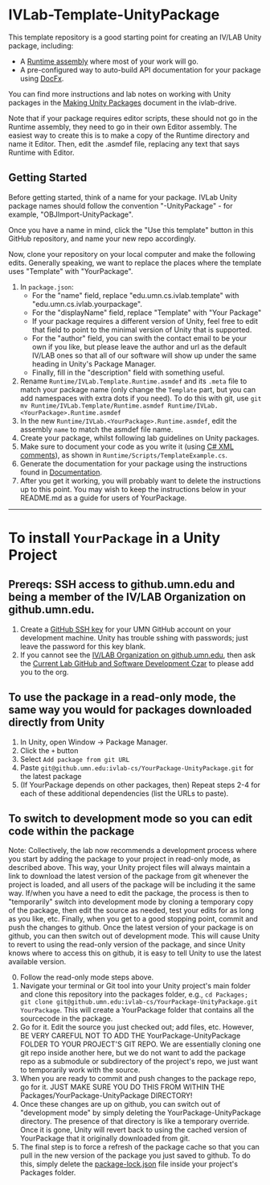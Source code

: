 # IVLab-Template-UnityPackage

This template repository is a good starting point for creating an IV/LAB Unity package, including:
- A [Runtime assembly](Runtime) where most of your work will go.
- A pre-configured way to auto-build API documentation for your package using [DocFx](https://dotnet.github.io/docfx/index.html).

You can find more instructions and lab notes on working with Unity packages in the [Making Unity Packages](https://docs.google.com/document/d/1BWo-OIJx3uG72XyvIiO-t1jVDnXKFhoxj-o5VYO5Gq0/edit?usp=sharing) document in the ivlab-drive.

Note that if your package requires editor scripts, these should not go in the Runtime assembly, they need to go in their own Editor assembly.  The easiest way to create this is to make a copy of the Runtime directory and name it Editor.  Then, edit the .asmdef file, replacing any text that says Runtime with Editor.

    
## Getting Started

Before getting started, think of a name for your package. IVLab Unity package names should follow the convention "<YourPackage>-UnityPackage" - for example, "OBJImport-UnityPackage".  

Once you have a name in mind, click the "Use this template" button in this GitHub repository, and name your new repo accordingly.
    
Now, clone your repository on your local computer and make the following edits.  Generally speaking, we want to replace the places where the template uses "Template" with "YourPackage".
    
1. In `package.json`:
    - For the "name" field, replace "edu.umn.cs.ivlab.template" with "edu.umn.cs.ivlab.yourpackage".
    - For the "displayName" field, replace "Template" with "Your Package"
    - If your package requires a different version of Unity, feel free to edit that field to point to the minimal version of Unity that is supported.
    - For the "author" field, you can swith the contact email to be your own if you like, but please leave the author and url as the default IV/LAB ones so that all of our software will show up under the same heading in Unity's Package Manager.
    - Finally, fill in the "description" field with something useful.
2. Rename `Runtime/IVLab.Template.Runtime.asmdef` and its `.meta` file to match your package name (only change the `Template` part, but you can add namespaces with extra dots if you need).  To do this with git, use ```git mv Runtime/IVLab.Template/Runtime.asmdef Runtime/IVLab.<YourPackage>.Runtime.asmdef```
3. In the new `Runtime/IVLab.<YourPackage>.Runtime.asmdef`, edit the assembly `name` to match the asmdef file name.
4. Create your package, whilst following lab guidelines on Unity packages.
5. Make sure to document your code as you write it (using [C# XML comments](https://docs.microsoft.com/en-us/dotnet/csharp/programming-guide/xmldoc/recommended-tags-for-documentation-comments)), as shown in `Runtime/Scripts/TemplateExample.cs`.
6. Generate the documentation for your package using the instructions found in [Documentation](./Documentation).
7. After you get it working, you will probably want to delete the instructions up to this point.  You may wish to keep the instructions below in your README.md as a guide for users of YourPackage.

---

# To install `YourPackage` in a Unity Project

## Prereqs: SSH access to github.umn.edu and being a member of the IV/LAB Organization on github.umn.edu.
1. Create a [GitHub SSH key](https://docs.github.com/en/github-ae@latest/github/authenticating-to-github/connecting-to-github-with-ssh/generating-a-new-ssh-key-and-adding-it-to-the-ssh-agent) for your UMN GitHub account on your development machine.  Unity has trouble sshing with passwords; just leave the password for this key blank.
2. If you cannot see the [IV/LAB Organization on github.umn.edu](https://github.umn.edu/ivlab-cs), then ask the [Current Lab GitHub and Software Development Czar](https://docs.google.com/document/d/1p3N2YOQLKyyNpSSTtALgtXoB3Tchy4BVgEEbAG6KYfg/edit?skip_itp2_check=true&pli=1) to please add you to the org.
    
## To use the package in a read-only mode, the same way you would for packages downloaded directly from Unity
1. In Unity, open Window -> Package Manager. 
2. Click the ```+``` button
3. Select ```Add package from git URL```
4. Paste ```git@github.umn.edu:ivlab-cs/YourPackage-UnityPackage.git``` for the latest package
5. (If YourPackage depends on other packages, then) Repeat steps 2-4 for each of these additional dependencies (list the URLs to paste).
    
## To switch to development mode so you can edit code within the package
Note: Collectively, the lab now recommends a development process where you start by adding the package to your project in read-only mode, as described above.  This way, your Unity project files will always maintain a link to download the latest version of the package from git whenever the project is loaded, and all users of the package will be including it the same way.  If/when you have a need to edit the package, the process is then to "temporarily" switch into development mode by cloning a temporary copy of the package, then edit the source as needed, test your edits for as long as you like, etc.  Finally, when you get to a good stopping point, commit and push the changes to github.  Once the latest version of your package is on github, you can then switch out of development mode.  This will cause Unity to revert to using the read-only version of the package, and since Unity knows where to access this on github, it is easy to tell Unity to use the latest available version.
    
0. Follow the read-only mode steps above.
1. Navigate your terminal or Git tool into your Unity project's main folder and clone this repository into the packages folder, e.g., ```cd Packages; git clone git@github.umn.edu:ivlab-cs/YourPackage-UnityPackage.git YourPackage```.  This will create a YourPackage folder that contains all the sourcecode in the package.
2. Go for it.  Edit the source you just checked out; add files, etc.  However, BE VERY CAREFUL NOT TO ADD THE YourPackage-UnityPackage FOLDER TO YOUR PROJECT'S GIT REPO.  We are essentially cloning one git repo inside another here, but we do not want to add the package repo as a submodule or subdirectory of the project's repo, we just want to temporarily work with the source.
3. When you are ready to commit and push changes to the package repo, go for it.  JUST MAKE SURE YOU DO THIS FROM WITHIN THE Packages/YourPackage-UnityPackage DIRECTORY!  
4. Once these changes are up on github, you can switch out of "development mode" by simply deleting the YourPackage-UnityPackage directory.  The presence of that directory is like a temporary override.  Once it is gone, Unity will revert back to using the cached version of YourPackage that it originally downloaded from git.
5. The final step is to force a refresh of the package cache so that you can pull in the new version of the package you just saved to github.  To do this, simply delete the [package-lock.json](https://docs.unity3d.com/Manual/upm-conflicts-auto.html) file inside your project's Packages folder.
    
    
